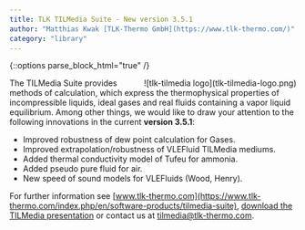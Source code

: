 ```yaml
---
title: TLK TILMedia Suite - New version 3.5.1
author: "Matthias Kwak [TLK-Thermo GmbH](https://www.tlk-thermo.com/)"
category: "library"
---
```


{::options parse_block_html="true" /}

<div style="float: right">
![tlk-tilmedia logo](tlk-tilmedia-logo.png)
</div>

The TILMedia Suite provides methods of calculation, which express the thermophysical properties of incompressible liquids, ideal gases and real fluids containing a vapor liquid equilibrium. Among other things, we would like to draw your attention to the following innovations in the current **version 3.5.1**:
- Improved robustness of dew point calculation for Gases.
- Improved extrapolation/robustness of VLEFluid TILMedia mediums.
- Added thermal conductivity model of Tufeu for ammonia.
- Added pseudo pure fluid for air.
- New speed of sound models for VLEFluids (Wood, Henry).


For further information see [www.tlk-thermo.com](https://www.tlk-thermo.com/index.php/en/software-products/tilmedia-suite), [download the TILMedia presentation](https://www.tlk-thermo.com/images/tlk/content/presentations/TILMedia_EN_2017_December.pdf) or contact us at [tilmedia@tlk-thermo.com](mailto:tilmedia@tlk-thermo.com).
